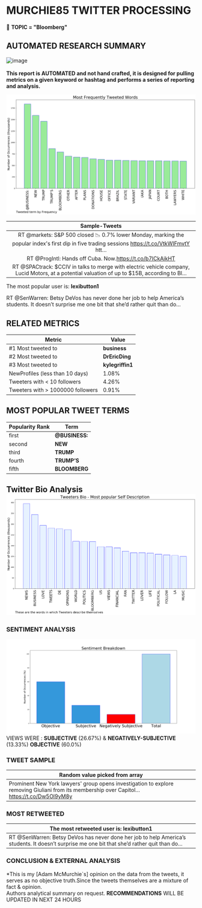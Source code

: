 # MURCHIE85 TWITTER PROCESSING 
&#x1F34E; **TOPIC = "Bloomberg"**

## AUTOMATED RESEARCH SUMMARY

![image](https://marketingplatform.google.com/about/static/images/gmp/analytics-smb-benefit.jpg)
<br></br>
<b> This report is AUTOMATED and not hand crafted, it is designed for pulling metrics on a given keyword or hashtag and performs a series of reporting and analysis.</b>



![image](TWEETS.png)



|                **Sample-Tweets**        |
| :-------------: |
| RT @markets: S&amp;P 500 closed 📉 0.7% lower Monday, marking the popular index's first dip in five trading sessions https://t.co/VtkWIFmvtY htt… |
| RT @ProgIntl: Hands off Cuba. Now.https://t.co/b7lCkAikHT |
| RT @SPACtrack: $CCIV in talks to merge with electric vehicle company, Lucid Motors, at a potential valuation of up to $15B, according to Bl… |

The most popular user is: **lexibutton1**
<div class="alert alert-block alert-danger"> RT @SenWarren: Betsy DeVos has never done her job to help America’s students. It doesn’t surprise me one bit that she’d rather quit than do…</div>

## RELATED METRICS<br>
| Metric | Value |
| ------------- | ------------- |
| #1 Most tweeted to  | **business** |
| #2 Most tweeted to  | **DrEricDing** |
| #3 Most tweeted to  | **kylegriffin1** |
| NewProfiles (less than 10 days) | 1.08%  |
| Tweeters with < 10 followers  | 4.26%|
| Tweeters with > 1000000 followers  | 0.91%  |



## MOST POPULAR TWEET TERMS 


| Popularity Rank  | Term |
| ------------- | ------------- |
| first  | **@BUSINESS:**  |
| second  | **NEW**  |
| third  | **TRUMP** |
| fourth  | **TRUMP’S**  |
| fifth  | **BLOOMBERG**  |


## Twitter Bio Analysis![image](BIO.png)
### SENTIMENT ANALYSIS
![image](sentiment.png)
VIEWS WERE : **SUBJECTIVE**  (26.67%) & **NEGATIVELY-SUBJECTIVE** (13.33%) **OBJECTIVE** (60.0%)

### TWEET SAMPLE 
| Random value picked from array |
| ------------- |
|Prominent New York lawyers' group opens investigation to explore removing Giuliani from its membership over Capitol… https://t.co/Dw5Ol9yM8y |

### MOST RETWEETED 

| The most retweeted user is: **lexibutton1**  |
| ------------- |
| RT @SenWarren: Betsy DeVos has never done her job to help America’s students. It doesn’t surprise me one bit that she’d rather quit than do… |

### CONCLUSION & EXTERNAL ANALYSIS

*This is my [Adam McMurchie`s] opinion on the data from the tweets, it serves as no objective truth.Since the tweets themselves are a mixture of fact & opinion.<br>
Authors analytical summary on request.
**RECOMMENDATIONS** WILL BE UPDATED IN NEXT  24 HOURS <br>
